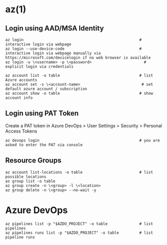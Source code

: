 # az(1)

## Login using AAD/MSA Identity

    az login                                                   # interactive login via webpage
    az login --use-device-code                                 # interactive login via webpage manually via https://microsoft.com/devicelogin if no web browser is available
    az login -u \<username> -p \<password>                       # explicit login via credentials

    az account list -o table                                   # list Azure accounts
    az account set -s \<account-name>                           # set default azure account / subscription
    az account show -o table                                   # show account info

## Login using PAT Token

Create a PAT token in Azure DevOps > User Settings > Security > Personal Access Tokens

    az devops login                                            # you are asked to enter the PAT via console

## Resource Groups

    az account list-locations -o table                         # list possible locations
    az group list -o table
    az group create -n \<group> -l \<location>
    az group delete -n \<group> --no-wait -y

# Azure DevOps

    az pipelines list -p "$AZDO_PROJECT" -o table              # list pipelines
    az pipelines runs list -p "$AZDO_PROJECT" -o table         # list pipeline runs
